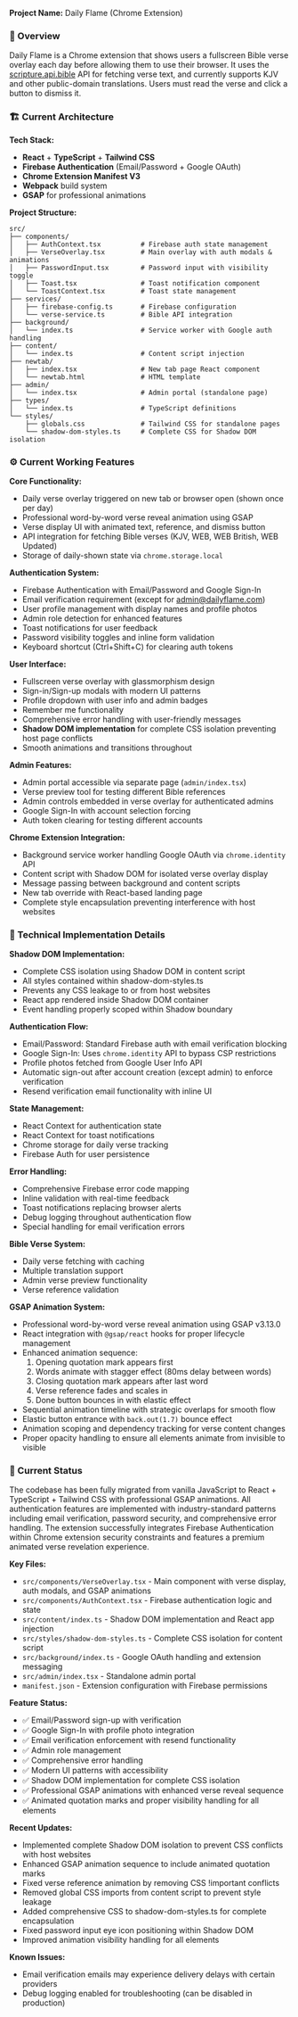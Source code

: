 **Project Name:** Daily Flame (Chrome Extension)

### 🧠 Overview

Daily Flame is a Chrome extension that shows users a fullscreen Bible verse overlay each day before allowing them to use their browser. It uses the [scripture.api.bible](https://scripture.api.bible/) API for fetching verse text, and currently supports KJV and other public-domain translations. Users must read the verse and click a button to dismiss it.

### 🏗️ Current Architecture

**Tech Stack:**
- **React** + **TypeScript** + **Tailwind CSS**
- **Firebase Authentication** (Email/Password + Google OAuth)
- **Chrome Extension Manifest V3**
- **Webpack** build system
- **GSAP** for professional animations

**Project Structure:**
```
src/
├── components/
│   ├── AuthContext.tsx          # Firebase auth state management
│   ├── VerseOverlay.tsx         # Main overlay with auth modals & animations
│   ├── PasswordInput.tsx        # Password input with visibility toggle
│   ├── Toast.tsx                # Toast notification component
│   └── ToastContext.tsx         # Toast state management
├── services/
│   ├── firebase-config.ts       # Firebase configuration
│   └── verse-service.ts         # Bible API integration
├── background/
│   └── index.ts                 # Service worker with Google auth handling
├── content/
│   └── index.ts                 # Content script injection
├── newtab/
│   ├── index.tsx                # New tab page React component
│   └── newtab.html              # HTML template
├── admin/
│   └── index.tsx                # Admin portal (standalone page)
├── types/
│   └── index.ts                 # TypeScript definitions
└── styles/
    ├── globals.css              # Tailwind CSS for standalone pages
    └── shadow-dom-styles.ts     # Complete CSS for Shadow DOM isolation
```

### ⚙️ Current Working Features

**Core Functionality:**
- Daily verse overlay triggered on new tab or browser open (shown once per day)
- Professional word-by-word verse reveal animation using GSAP
- Verse display UI with animated text, reference, and dismiss button
- API integration for fetching Bible verses (KJV, WEB, WEB British, WEB Updated)
- Storage of daily-shown state via `chrome.storage.local`

**Authentication System:**
- Firebase Authentication with Email/Password and Google Sign-In
- Email verification requirement (except for admin@dailyflame.com)
- User profile management with display names and profile photos
- Admin role detection for enhanced features
- Toast notifications for user feedback
- Password visibility toggles and inline form validation
- Keyboard shortcut (Ctrl+Shift+C) for clearing auth tokens

**User Interface:**
- Fullscreen verse overlay with glassmorphism design
- Sign-in/Sign-up modals with modern UI patterns
- Profile dropdown with user info and admin badges
- Remember me functionality
- Comprehensive error handling with user-friendly messages
- **Shadow DOM implementation** for complete CSS isolation preventing host page conflicts
- Smooth animations and transitions throughout

**Admin Features:**
- Admin portal accessible via separate page (`admin/index.tsx`)
- Verse preview tool for testing different Bible references
- Admin controls embedded in verse overlay for authenticated admins
- Google Sign-In with account selection forcing
- Auth token clearing for testing different accounts

**Chrome Extension Integration:**
- Background service worker handling Google OAuth via `chrome.identity` API
- Content script with Shadow DOM for isolated verse overlay display
- Message passing between background and content scripts
- New tab override with React-based landing page
- Complete style encapsulation preventing interference with host websites

### 🔧 Technical Implementation Details

**Shadow DOM Implementation:**
- Complete CSS isolation using Shadow DOM in content script
- All styles contained within shadow-dom-styles.ts
- Prevents any CSS leakage to or from host websites
- React app rendered inside Shadow DOM container
- Event handling properly scoped within Shadow boundary

**Authentication Flow:**
- Email/Password: Standard Firebase auth with email verification blocking
- Google Sign-In: Uses `chrome.identity` API to bypass CSP restrictions
- Profile photos fetched from Google User Info API
- Automatic sign-out after account creation (except admin) to enforce verification
- Resend verification email functionality with inline UI

**State Management:**
- React Context for authentication state
- React Context for toast notifications
- Chrome storage for daily verse tracking
- Firebase Auth for user persistence

**Error Handling:**
- Comprehensive Firebase error code mapping
- Inline validation with real-time feedback
- Toast notifications replacing browser alerts
- Debug logging throughout authentication flow
- Special handling for email verification errors

**Bible Verse System:**
- Daily verse fetching with caching
- Multiple translation support
- Admin verse preview functionality
- Verse reference validation

**GSAP Animation System:**
- Professional word-by-word verse reveal animation using GSAP v3.13.0
- React integration with `@gsap/react` hooks for proper lifecycle management
- Enhanced animation sequence:
  1. Opening quotation mark appears first
  2. Words animate with stagger effect (80ms delay between words)
  3. Closing quotation mark appears after last word
  4. Verse reference fades and scales in
  5. Done button bounces in with elastic effect
- Sequential animation timeline with strategic overlaps for smooth flow
- Elastic button entrance with `back.out(1.7)` bounce effect
- Animation scoping and dependency tracking for verse content changes
- Proper opacity handling to ensure all elements animate from invisible to visible

### 🎯 Current Status

The codebase has been fully migrated from vanilla JavaScript to React + TypeScript + Tailwind CSS with professional GSAP animations. All authentication features are implemented with industry-standard patterns including email verification, password security, and comprehensive error handling. The extension successfully integrates Firebase Authentication within Chrome extension security constraints and features a premium animated verse revelation experience.

**Key Files:**
- `src/components/VerseOverlay.tsx` - Main component with verse display, auth modals, and GSAP animations
- `src/components/AuthContext.tsx` - Firebase authentication logic and state
- `src/content/index.ts` - Shadow DOM implementation and React app injection
- `src/styles/shadow-dom-styles.ts` - Complete CSS isolation for content script
- `src/background/index.ts` - Google OAuth handling and extension messaging
- `src/admin/index.tsx` - Standalone admin portal
- `manifest.json` - Extension configuration with Firebase permissions

**Feature Status:**
- ✅ Email/Password sign-up with verification
- ✅ Google Sign-In with profile photo integration
- ✅ Email verification enforcement with resend functionality
- ✅ Admin role management
- ✅ Comprehensive error handling
- ✅ Modern UI patterns with accessibility
- ✅ Shadow DOM implementation for complete CSS isolation
- ✅ Professional GSAP animations with enhanced verse reveal sequence
- ✅ Animated quotation marks and proper visibility handling for all elements

**Recent Updates:**
- Implemented complete Shadow DOM isolation to prevent CSS conflicts with host websites
- Enhanced GSAP animation sequence to include animated quotation marks
- Fixed verse reference animation by removing CSS !important conflicts
- Removed global CSS imports from content script to prevent style leakage
- Added comprehensive CSS to shadow-dom-styles.ts for complete encapsulation
- Fixed password input eye icon positioning within Shadow DOM
- Improved animation visibility handling for all elements

**Known Issues:**
- Email verification emails may experience delivery delays with certain providers
- Debug logging enabled for troubleshooting (can be disabled in production)
